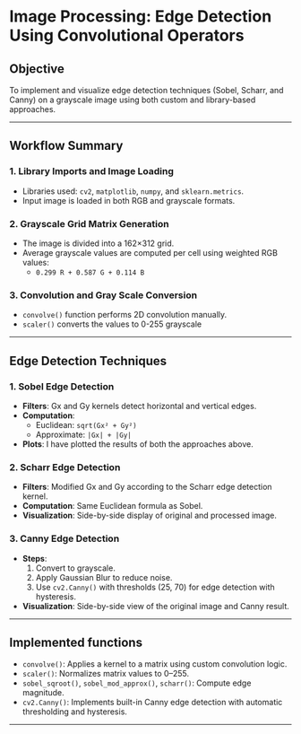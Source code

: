 
# Image Processing: Edge Detection Using Convolutional Operators

## Objective
To implement and visualize edge detection techniques (Sobel, Scharr, and Canny) on a grayscale image using both custom and library-based approaches.

---

## Workflow Summary

### 1. Library Imports and Image Loading
- Libraries used: `cv2`, `matplotlib`, `numpy`, and `sklearn.metrics`.
- Input image is loaded in both RGB and grayscale formats.

### 2. Grayscale Grid Matrix Generation
- The image is divided into a 162×312 grid.
- Average grayscale values are computed per cell using weighted RGB values:
  - `0.299 R + 0.587 G + 0.114 B`

### 3. Convolution and Gray Scale Conversion
- `convolve()` function performs 2D convolution manually.
- `scaler()` converts the values to 0-255 grayscale

---

## Edge Detection Techniques

### 1. Sobel Edge Detection
- **Filters**: Gx and Gy kernels detect horizontal and vertical edges.
- **Computation**:
  - Euclidean: `sqrt(Gx² + Gy²)`
  - Approximate: `|Gx| + |Gy|`
- **Plots**: I have plotted the results of both the approaches above.

### 2. Scharr Edge Detection
- **Filters**: Modified Gx and Gy according to the Scharr edge detection kernel.
- **Computation**: Same Euclidean formula as Sobel.
- **Visualization**: Side-by-side display of original and processed image.

### 3. Canny Edge Detection
- **Steps**:
  1. Convert to grayscale.
  2. Apply Gaussian Blur to reduce noise.
  3. Use `cv2.Canny()` with thresholds (25, 70) for edge detection with hysteresis.
- **Visualization**: Side-by-side view of the original image and Canny result.

---

## Implemented functions
- `convolve()`: Applies a kernel to a matrix using custom convolution logic.
- `scaler()`: Normalizes matrix values to 0–255.
- `sobel_sqroot()`, `sobel_mod_approx()`, `scharr()`: Compute edge magnitude.
- `cv2.Canny()`: Implements built-in Canny edge detection with automatic thresholding and hysteresis.

---

